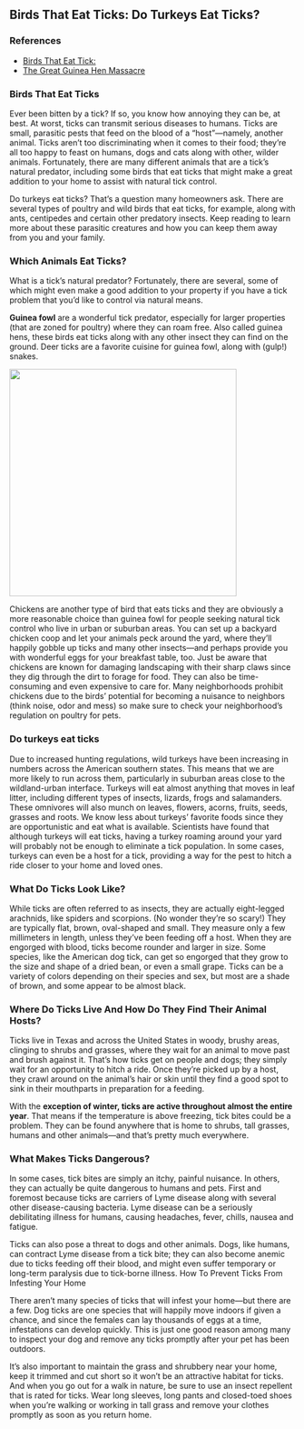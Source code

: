 
## Birds That Eat Ticks: Do Turkeys Eat Ticks?


### References
-  [Birds That Eat Tick:](https://www.abchomeandcommercial.com/blog/animals-that-eat-ticks/)
-  [The Great Guinea Hen Massacre](https://www.theatlantic.com/magazine/archive/2009/12/the-great-guinea-hen-massacre/307754/)

### Birds That Eat Ticks

Ever been bitten by a tick? If so, you know how annoying they can be, at best. At worst, ticks can transmit serious diseases to humans. Ticks are small, parasitic pests that feed on the blood of a “host”—namely, another animal. Ticks aren’t too discriminating when it comes to their food; they’re all too happy to feast on humans, dogs and cats along with other, wilder animals. Fortunately, there are many different animals that are a tick’s natural predator, including some birds that eat ticks that might make a great addition to your home to assist with natural tick control.

Do turkeys eat ticks? That’s a question many homeowners ask. There are several types of poultry and wild birds that eat ticks, for example, along with ants, centipedes and certain other predatory insects. Keep reading to learn more about these parasitic creatures and how you can keep them away from you and your family.

### Which Animals Eat Ticks?

What is a tick’s natural predator? Fortunately, there are several, some of which might even make a good addition to your property if you have a tick problem that you’d like to control via natural means.

**Guinea fowl** are a wonderful tick predator, especially for larger properties (that are zoned for poultry) where they can roam free. Also called guinea hens, these birds eat ticks along with any other insect they can find on the ground. Deer ticks are a favorite cuisine for guinea fowl, along with (gulp!) snakes.

<img src='https://upload.wikimedia.org/wikipedia/commons/a/af/Numida_meleagris_-Serengeti_National_Park%2C_Tanzania-8_%281%29.jpg' height="400"/>

Chickens are another type of bird that eats ticks and they are obviously a more reasonable choice than guinea fowl for people seeking natural tick control who live in urban or suburban areas. You can set up a backyard chicken coop and let your animals peck around the yard, where they’ll happily gobble up ticks and many other insects—and perhaps provide you with wonderful eggs for your breakfast table, too. Just be aware that chickens are known for damaging landscaping with their sharp claws since they dig through the dirt to forage for food. They can also be time-consuming and even expensive to care for. Many neighborhoods prohibit chickens due to the birds’ potential for becoming a nuisance to neighbors (think noise, odor and mess) so make sure to check your neighborhood’s regulation on poultry for pets.

### Do turkeys eat ticks
Due to increased hunting regulations, wild turkeys have been increasing in numbers across the American southern states. This means that we are more likely to run across them, particularly in suburban areas close to the wildland-urban interface. Turkeys will eat almost anything that moves in leaf litter, including different types of insects, lizards, frogs and salamanders. These omnivores will also munch on leaves, flowers,  acorns, fruits, seeds, grasses and roots. We know less about turkeys’ favorite foods since they are opportunistic and eat what is available. Scientists have found that although turkeys will eat ticks, having a turkey roaming around your yard will probably not be enough to eliminate a tick population. In some cases, turkeys can even be a host for a tick, providing a way for the pest to hitch a ride closer to your home and loved ones.

### What Do Ticks Look Like?

While ticks are often referred to as insects, they are actually eight-legged arachnids, like spiders and scorpions. (No wonder they’re so scary!) They are typically flat, brown, oval-shaped and small. They measure only a few millimeters in length, unless they’ve been feeding off a host. When they are engorged with blood, ticks become rounder and larger in size. Some species, like the American dog tick, can get so engorged that they grow to the size and shape of a dried bean, or even a small grape. Ticks can be a variety of colors depending on their species and sex, but most are a shade of brown, and some appear to be almost black. 

### Where Do Ticks Live And How Do They Find Their Animal Hosts?

Ticks live in Texas and across the United States in woody, brushy areas, clinging to shrubs and grasses, where they wait for an animal to move past and brush against it. That’s how ticks get on people and dogs; they simply wait for an opportunity to hitch a ride. Once they’re picked up by a host, they crawl around on the animal’s hair or skin until they find a good spot to sink in their mouthparts in preparation for a feeding.

With the **exception of winter, ticks are active throughout almost the entire year**. That means if the temperature is above freezing, tick bites could be a problem. They can be found anywhere that is home to shrubs, tall grasses, humans and other animals—and that’s pretty much everywhere.

### What Makes Ticks Dangerous?

In some cases, tick bites are simply an itchy, painful nuisance. In others, they can actually be quite dangerous to humans and pets. First and foremost because ticks are carriers of Lyme disease along with several other disease-causing bacteria. Lyme disease can be a seriously debilitating illness for humans, causing headaches, fever, chills, nausea and fatigue. 

Ticks can also pose a threat to dogs and other animals. Dogs, like humans, can contract Lyme disease from a tick bite; they can also become anemic due to ticks feeding off their blood, and might even suffer temporary or long-term paralysis due to tick-borne illness.
How To Prevent Ticks From Infesting Your Home

There aren’t many species of ticks that will infest your home—but there are a few. Dog ticks are one species that will happily move indoors if given a chance, and since the females can lay thousands of eggs at a time, infestations can develop quickly. This is just one good reason among many to inspect your dog and remove any ticks promptly after your pet has been outdoors.

It’s also important to maintain the grass and shrubbery near your home, keep it trimmed and cut short so it won’t be an attractive habitat for ticks. And when you go out for a walk in nature, be sure to use an insect repellent that is rated for ticks. Wear long sleeves, long pants and closed-toed shoes when you’re walking or working in tall grass and remove your clothes promptly as soon as you return home.


